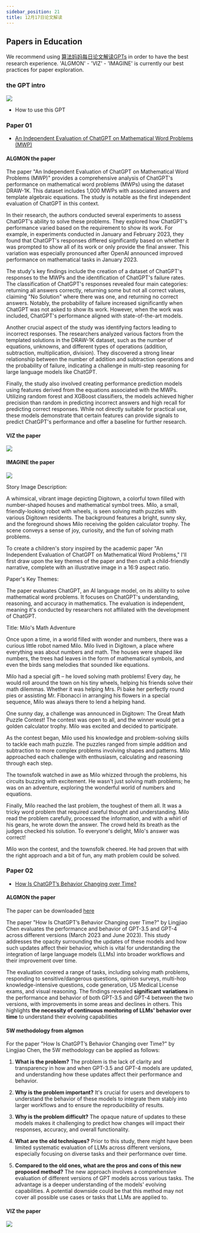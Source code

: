 ```yaml
---
sidebar_position: 21
title: 12月17日论文解读
---
```


## Papers in Education 

We recommend using [算法妈妈每日论文解读GPTs](https://chat.openai.com/g/g-d85WVbueb-suan-fa-ma-ma-mei-ri-lun-wen-jie-du) in order to have the best research experience. 'ALGMON' - 'VIZ' - 'IMAGINE' is currently our best practices for paper exploration.

### the GPT intro

![](./20231216/gpt/how.png)
* How to use this GPT

### Paper 01
* [An Independent Evaluation of ChatGPT on Mathematical Word Problems (MWP)](https://ar5iv.org/abs/2302.13814)

#### ALGMON the paper
The paper "An Independent Evaluation of ChatGPT on Mathematical Word Problems (MWP)" provides a comprehensive analysis of ChatGPT's performance on mathematical word problems (MWPs) using the dataset DRAW-1K. This dataset includes 1,000 MWPs with associated answers and template algebraic equations. The study is notable as the first independent evaluation of ChatGPT in this context​​​​.

In their research, the authors conducted several experiments to assess ChatGPT's ability to solve these problems. They explored how ChatGPT's performance varied based on the requirement to show its work. For example, in experiments conducted in January and February 2023, they found that ChatGPT's responses differed significantly based on whether it was prompted to show all of its work or only provide the final answer. This variation was especially pronounced after OpenAI announced improved performance on mathematical tasks in January 2023​​.

The study's key findings include the creation of a dataset of ChatGPT's responses to the MWPs and the identification of ChatGPT's failure rates. The classification of ChatGPT's responses revealed four main categories: returning all answers correctly, returning some but not all correct values, claiming "No Solution" where there was one, and returning no correct answers. Notably, the probability of failure increased significantly when ChatGPT was not asked to show its work. However, when the work was included, ChatGPT's performance aligned with state-of-the-art models​​.

Another crucial aspect of the study was identifying factors leading to incorrect responses. The researchers analyzed various factors from the templated solutions in the DRAW-1K dataset, such as the number of equations, unknowns, and different types of operations (addition, subtraction, multiplication, division). They discovered a strong linear relationship between the number of addition and subtraction operations and the probability of failure, indicating a challenge in multi-step reasoning for large language models like ChatGPT​​.

Finally, the study also involved creating performance prediction models using features derived from the equations associated with the MWPs. Utilizing random forest and XGBoost classifiers, the models achieved higher precision than random in predicting incorrect answers and high recall for predicting correct responses. While not directly suitable for practical use, these models demonstrate that certain features can provide signals to predict ChatGPT's performance and offer a baseline for further research.

#### VIZ the paper
![](./20231217/fig.1.png)

#### IMAGINE the paper
![](./20231217/story.1.png)

Story Image Description:

A whimsical, vibrant image depicting Digitown, a colorful town filled with number-shaped houses and mathematical symbol trees.
Milo, a small, friendly-looking robot with wheels, is seen solving math puzzles with various Digitown residents.
The background features a bright, sunny sky, and the foreground shows Milo receiving the golden calculator trophy.
The scene conveys a sense of joy, curiosity, and the fun of solving math problems.

To create a children's story inspired by the academic paper "An Independent Evaluation of ChatGPT on Mathematical Word Problems," I'll first draw upon the key themes of the paper and then craft a child-friendly narrative, complete with an illustrative image in a 16:9 aspect ratio.

Paper's Key Themes:

The paper evaluates ChatGPT, an AI language model, on its ability to solve mathematical word problems. It focuses on ChatGPT's understanding, reasoning, and accuracy in mathematics. The evaluation is independent, meaning it's conducted by researchers not affiliated with the development of ChatGPT.

Title: Milo's Math Adventure

Once upon a time, in a world filled with wonder and numbers, there was a curious little robot named Milo. Milo lived in Digitown, a place where everything was about numbers and math. The houses were shaped like numbers, the trees had leaves in the form of mathematical symbols, and even the birds sang melodies that sounded like equations.

Milo had a special gift – he loved solving math problems! Every day, he would roll around the town on his tiny wheels, helping his friends solve their math dilemmas. Whether it was helping Mrs. Pi bake her perfectly round pies or assisting Mr. Fibonacci in arranging his flowers in a special sequence, Milo was always there to lend a helping hand.

One sunny day, a challenge was announced in Digitown: The Great Math Puzzle Contest! The contest was open to all, and the winner would get a golden calculator trophy. Milo was excited and decided to participate.

As the contest began, Milo used his knowledge and problem-solving skills to tackle each math puzzle. The puzzles ranged from simple addition and subtraction to more complex problems involving shapes and patterns. Milo approached each challenge with enthusiasm, calculating and reasoning through each step.

The townsfolk watched in awe as Milo whizzed through the problems, his circuits buzzing with excitement. He wasn't just solving math problems; he was on an adventure, exploring the wonderful world of numbers and equations.

Finally, Milo reached the last problem, the toughest of them all. It was a tricky word problem that required careful thought and understanding. Milo read the problem carefully, processed the information, and with a whirl of his gears, he wrote down the answer. The crowd held its breath as the judges checked his solution. To everyone's delight, Milo's answer was correct!

Milo won the contest, and the townsfolk cheered. He had proven that with the right approach and a bit of fun, any math problem could be solved.

### Paper 02
* [How Is ChatGPT’s Behavior Changing over Time?](https://ar5iv.labs.arxiv.org/html/2307.09009)

#### ALGMON the paper
The paper can be downloaded [here](https://ar5iv.labs.arxiv.org/html/2307.09009)

The paper "How Is ChatGPT’s Behavior Changing over Time?" by Lingjiao Chen evaluates the performance and behavior of GPT-3.5 and GPT-4 across different versions (March 2023 and June 2023)​​​​. This study addresses the opacity surrounding the updates of these models and how such updates affect their behavior, which is vital for understanding the integration of large language models (LLMs) into broader workflows and their improvement over time​​.

The evaluation covered a range of tasks, including solving math problems, responding to sensitive/dangerous questions, opinion surveys, multi-hop knowledge-intensive questions, code generation, US Medical License exams, and visual reasoning. The findings revealed **significant variations** in the performance and behavior of both GPT-3.5 and GPT-4 between the two versions, with improvements in some areas and declines in others. This highlights **the necessity of continuous monitoring of LLMs' behavior over time** to understand their evolving capabilities

#### 5W methodology from algmon
For the paper "How Is ChatGPT’s Behavior Changing over Time?" by Lingjiao Chen, the 5W methodology can be applied as follows:

1. **What is the problem?**
   The problem is the lack of clarity and transparency in how and when GPT-3.5 and GPT-4 models are updated, and understanding how these updates affect their performance and behavior.

2. **Why is the problem important?**
   It's crucial for users and developers to understand the behavior of these models to integrate them stably into larger workflows and to ensure the reproducibility of results.

3. **Why is the problem difficult?**
   The opaque nature of updates to these models makes it challenging to predict how changes will impact their responses, accuracy, and overall functionality.

4. **What are the old techniques?**
   Prior to this study, there might have been limited systematic evaluation of LLMs across different versions, especially focusing on diverse tasks and their performance over time.

5. **Compared to the old ones, what are the pros and cons of this new proposed method?**
   The new approach involves a comprehensive evaluation of different versions of GPT models across various tasks. The advantage is a deeper understanding of the models' evolving capabilities. A potential downside could be that this method may not cover all possible use cases or tasks that LLMs are applied to.

#### VIZ the paper
![](./20231217/fig.2.png)